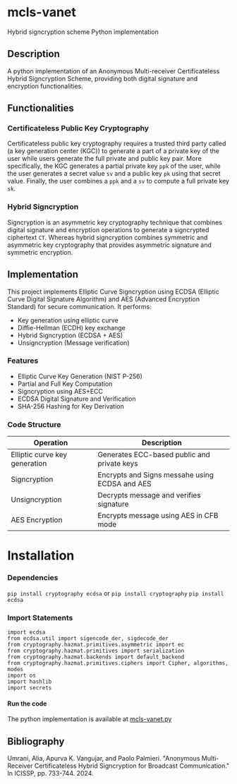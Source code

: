 # mcls-vanet
 Hybrid signcryption scheme Python implementation
## Description
A python implementation of an Anonymous Multi-receiver Certificateless Hybrid Signcryption Scheme, providing both digital signature and encryption functionalities.
## Functionalities
### Certificateless Public Key Cryptography
Certificateless public key cryptography requires a trusted third party called (a key generation center (KGC)) to generate a part of a private key of the user while users generate the full private and public key pair. More specifically, the KGC generates a partial private key `ppk` of the user, while the user generates a secret value `sv` and a public key `pk` using that secret value. Finally, the user combines a `ppk` and a `sv` to compute a full private key `sk`.
### Hybrid Signcryption
Signcryption is an asymmetric key cryptography technique that combines digital signature and encryption operations to generate a signcrypted ciphertext `CT`. Whereas hybrid signcryption combines symmetric and asymmetric key cryptography that provides asymmetric signature and symmetric encryption. 

## Implementation
This project implements Elliptic Curve Signcryption using  ECDSA (Elliptic Curve Digital Signature Algorithm) and AES (Advanced Encryption Standard) for secure communication.
It performs:
 - Key generation using elliptic curve
 - Diffie-Hellman (ECDH) key exchange
 - Hybrid Signcryption (ECDSA + AES)
 - Unsigncryption (Message verification)
### Features
- Elliptic Curve Key Generation (NIST  P-256)
- Partial and Full Key Computation
- Signcryption using AES+ECC
- ECDSA Digital Signature and Verification
- SHA-256 Hashing for Key Derivation

### Code Structure
| Operation | Description |
| --------- | ----------- |
| Elliptic curve key generation | Generates ECC-based public and private keys |
| Signcryption | Encrypts and Signs messahe using ECDSA and AES |
| Unsigncryption | Decrypts message and verifies signature |
| AES Encryption | Encrypts message using AES in CFB mode |

# Installation

### Dependencies 
`pip install cryptography ecdsa` or
`pip install cryptography`
`pip install ecdsa`

### Import Statements
`import ecdsa`  
`from ecdsa.util import sigencode_der, sigdecode_der`  
`from cryptography.hazmat.primitives.asymmetric import ec`  
`from cryptography.hazmat.primitives import serialization`  
`from cryptography.hazmat.backends import default_backend`  
`from cryptography.hazmat.primitives.ciphers import Cipher, algorithms, modes`  
`import os`  
`import hashlib`  
`import secrets`

#### Run the code
 The python implementation is available at [mcls-vanet.py](mcls-vanet.py)
## Bibliography
Umrani, Alia, Apurva K. Vangujar, and Paolo Palmieri. "Anonymous Multi-Receiver Certificateless Hybrid Signcryption for Broadcast Communication." In ICISSP, pp. 733-744. 2024.
